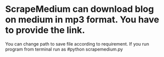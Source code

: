 # ScrapeMedium can download blog on medium in mp3 format. You have to provide the link.
You can change path to save file according to  requirement.
If you run program from terminal run as #python scrapemedium.py <link>
